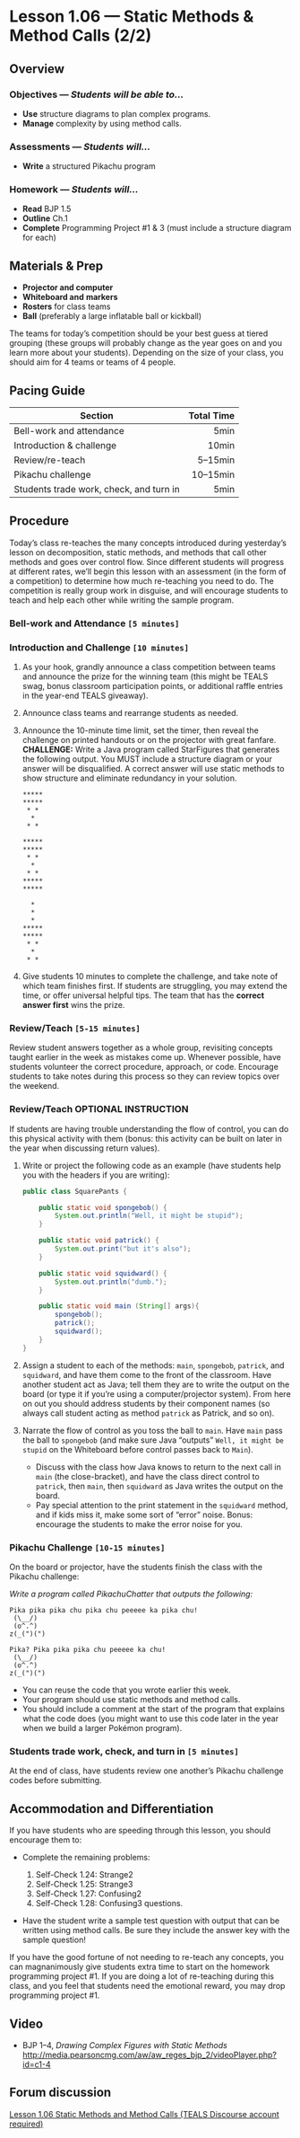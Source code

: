 Lesson 1.06 — Static Methods & Method Calls (2/2)
====================================================================================================

Overview
--------
### Objectives — _Students will be able to…_
- **Use** structure diagrams to plan complex programs.
- **Manage** complexity by using method calls.

### Assessments — _Students will…_
- **Write** a structured Pikachu program

### Homework — _Students will…_
- **Read** BJP 1.5
- **Outline** Ch.1
- **Complete** Programming Project #1 & 3 (must include a structure diagram for each)


Materials & Prep
----------------
- **Projector and computer**
- **Whiteboard and** **markers**
- **Rosters** for class teams
- **Ball** (preferably a large inflatable ball or kickball)

The teams for today’s competition should be your best guess at tiered grouping (these groups will
probably change as the year goes on and you learn more about your students). Depending on the size
of your class, you should aim for 4 teams or teams of 4 people.


Pacing Guide
------------
| Section                                 | Total Time |
|-----------------------------------------|-----------:|
| Bell-work and attendance                |       5min |
| Introduction & challenge                |      10min |
| Review/re-teach                         |    5–15min |
| Pikachu challenge                       |   10–15min |
| Students trade work, check, and turn in |       5min |


Procedure
---------

Today’s class re-teaches the many concepts introduced during yesterday’s lesson on decomposition,
static methods, and methods that call other methods and goes over control flow. Since different
students will progress at different rates, we’ll begin this lesson with an assessment (in the form
of a competition) to determine how much re-teaching you need to do. The competition is really group
work in disguise, and will encourage students to teach and help each other while writing the sample
program.

### Bell-work and Attendance `[5 minutes]`

### Introduction and Challenge `[10 minutes]`

1. As your hook, grandly announce a class competition between teams and announce the prize for the
  winning team (this might be TEALS swag, bonus classroom participation points, or additional raffle
  entries in the year-end TEALS giveaway).

2. Announce class teams and rearrange students as needed.

3. Announce the 10-minute time limit, set the timer, then reveal the challenge on printed handouts
  or on the projector with great fanfare. **CHALLENGE:** Write a Java program called StarFigures
  that generates the following output. You MUST include a structure diagram or your answer will be
  disqualified. A correct answer will use static methods to show structure and eliminate redundancy
  in your solution.

    ```
    *****
    *****
     * *
      *
     * *

    *****
    *****
     * *
      *
     * *
    *****
    *****

      *
      *
      *
    *****
    *****
     * *
      *
     * *
    ```

4. Give students 10 minutes to complete the challenge, and take note of which team finishes first.
  If students are struggling, you may extend the time, or offer universal helpful tips. The team
  that has the **correct answer first** wins the prize.

### Review/Teach `[5-15 minutes]`

Review student answers together as a whole group, revisiting concepts taught earlier in the week as
mistakes come up. Whenever possible, have students volunteer the correct procedure, approach, or
code. Encourage students to take notes during this process so they can review topics over the
weekend.

### Review/Teach **OPTIONAL INSTRUCTION**

If students are having trouble understanding the flow of control, you can do this physical activity
with them (bonus: this activity can be built on later in the year when discussing return values).

1. Write or project the following code as an example (have students help you with the headers if you
  are writing):

    ``` Java
    public class SquarePants {

        public static void spongebob() {
            System.out.println("Well, it might be stupid");
        }

        public static void patrick() {
            System.out.print("but it's also");
        }

        public static void squidward() {
            System.out.println("dumb.");
        }

        public static void main (String[] args){
            spongebob();
            patrick();
            squidward();
        }
    }
    ```

2. Assign a student to each of the methods: `main`, `spongebob`, `patrick`, and `squidward`, and
  have them come to the front of the classroom. Have another student act as Java; tell them they are
  to write the output on the board (or type it if you’re using a computer/projector system). From
  here on out you should address students by their component names (so always call student acting as
  method `patrick` as Patrick, and so on).

3. Narrate the flow of control as you toss the ball to `main`. Have `main` pass the ball to
  `spongebob` (and make sure Java “outputs” `Well, it might be stupid` on the Whiteboard before
  control passes back to `Main`).
    - Discuss with the class how Java knows to return to the next call in `main` (the
      close-bracket), and have the class direct control to `patrick`, then `main`, then `squidward`
      as Java writes the output on the board.
    - Pay special attention to the print statement in the `squidward` method, and if kids miss it,
      make some sort of “error” noise. Bonus: encourage the students to make the error noise for
      you.

### Pikachu Challenge `[10-15 minutes]`
On the board or projector, have the students finish the class with the Pikachu challenge:

_Write a program called PikachuChatter that outputs the following:_

```
Pika pika pika chu pika chu peeeee ka pika chu!
 (\__/)
 (o^.^)
z(_(")(")

Pika? Pika pika pika chu peeeee ka chu!
 (\__/)
 (o^.^)
z(_(")(")
```

- You can reuse the code that you wrote earlier this week.
- Your program should use static methods and method calls.
- You should include a comment at the start of the program that explains what the code does (you
  might want to use this code later in the year when we build a larger Pokémon program).

### Students trade work, check, and turn in `[5 minutes]`
At the end of class, have students review one another’s Pikachu challenge codes before submitting.


Accommodation and Differentiation
---------------------------------
If you have students who are speeding through this lesson, you should encourage them to:

- Complete the remaining problems:
    1. Self-Check 1.24: Strange2
    2. Self-Check 1.25: Strange3
    3. Self-Check 1.27: Confusing2
    4. Self-Check 1.28: Confusing3
  questions.

- Have the student write a sample test question with output that can be written using method
  calls. Be sure they include the answer key with the sample question!

If you have the good fortune of not needing to re-teach any concepts, you can magnanimously give
students extra time to start on the homework programming project \#1. If you are doing a lot of
re-teaching during this class, and you feel that students need the emotional reward, you may drop
programming project \#1.


Video
-----
- BJP 1–4, _Drawing Complex Figures with Static Methods_<br>
  <http://media.pearsoncmg.com/aw/aw_reges_bjp_2/videoPlayer.php?id=c1-4>


Forum discussion
---------------------------
[Lesson 1.06 Static Methods and Method Calls (TEALS Discourse account required)](http://forums.tealsk12.org/c/ap-cs-a-unit-1/1-05-static-methods-method-calls)
